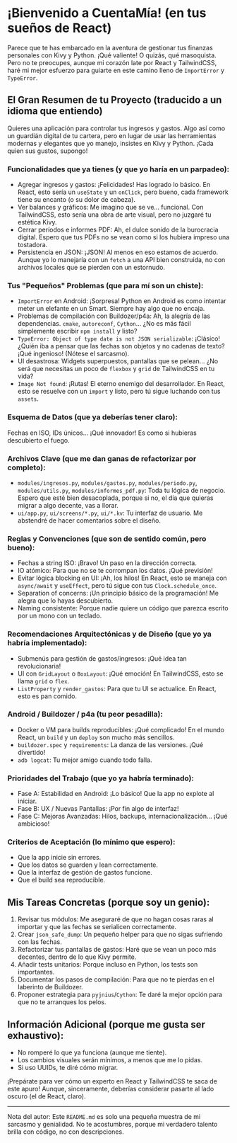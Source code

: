 # ¡Bienvenido a CuentaMía! (en tus sueños de React)

Parece que te has embarcado en la aventura de gestionar tus finanzas personales con Kivy y Python. ¡Qué valiente! O quizás, qué masoquista. Pero no te preocupes, aunque mi corazón late por React y TailwindCSS, haré mi mejor esfuerzo para guiarte en este camino lleno de `ImportError` y `TypeError`.

## El Gran Resumen de tu Proyecto (traducido a un idioma que entiendo)

Quieres una aplicación para controlar tus ingresos y gastos. Algo así como un guardián digital de tu cartera, pero en lugar de usar las herramientas modernas y elegantes que yo manejo, insistes en Kivy y Python. ¡Cada quien sus gustos, supongo!

### Funcionalidades que ya tienes (y que yo haría en un parpadeo):

*   Agregar ingresos y gastos: ¡Felicidades! Has logrado lo básico. En React, esto sería un `useState` y un `onClick`, pero bueno, cada framework tiene su encanto (o su dolor de cabeza).
*   Ver balances y gráficos: Me imagino que se ve... funcional. Con TailwindCSS, esto sería una obra de arte visual, pero no juzgaré tu estética Kivy.
*   Cerrar períodos e informes PDF: Ah, el dulce sonido de la burocracia digital. Espero que tus PDFs no se vean como si los hubiera impreso una tostadora.
*   Persistencia en JSON: ¡JSON! Al menos en eso estamos de acuerdo. Aunque yo lo manejaría con un `fetch` a una API bien construida, no con archivos locales que se pierden con un estornudo.

### Tus "Pequeños" Problemas (que para mí son un chiste):

*   `ImportError` en Android: ¡Sorpresa! Python en Android es como intentar meter un elefante en un Smart. Siempre hay algo que no encaja.
*   Problemas de compilación con Buildozer/p4a: Ah, la alegría de las dependencias. `cmake`, `autoreconf`, `Cython`... ¿No es más fácil simplemente escribir `npm install` y listo?
*   `TypeError: Object of type date is not JSON serializable`: ¡Clásico! ¿Quién iba a pensar que las fechas son objetos y no cadenas de texto? ¡Qué ingenioso! (Nótese el sarcasmo).
*   UI desastrosa: Widgets superpuestos, pantallas que se pelean... ¿No será que necesitas un poco de `flexbox` y `grid` de TailwindCSS en tu vida?
*   `Image Not found`: ¡Rutas! El eterno enemigo del desarrollador. En React, esto se resuelve con un `import` y listo, pero tú sigue luchando con tus `assets`.

### Esquema de Datos (que ya deberías tener claro):

Fechas en ISO, IDs únicos... ¡Qué innovador! Es como si hubieras descubierto el fuego.

### Archivos Clave (que me dan ganas de refactorizar por completo):

*   `modules/ingresos.py`, `modules/gastos.py`, `modules/periodo.py`, `modules/utils.py`, `modules/informes_pdf.py`: Toda tu lógica de negocio. Espero que esté bien desacoplada, porque si no, el día que quieras migrar a algo decente, vas a llorar.
*   `ui/app.py`, `ui/screens/*.py`, `ui/*.kv`: Tu interfaz de usuario. Me abstendré de hacer comentarios sobre el diseño.

### Reglas y Convenciones (que son de sentido común, pero bueno):

*   Fechas a string ISO: ¡Bravo! Un paso en la dirección correcta.
*   IO atómico: Para que no se te corrompan los datos. ¡Qué previsión!
*   Evitar lógica blocking en UI: ¡Ah, los hilos! En React, esto se maneja con `async/await` y `useEffect`, pero tú sigue con tus `Clock.schedule_once`.
*   Separation of concerns: ¡Un principio básico de la programación! Me alegra que lo hayas descubierto.
*   Naming consistente: Porque nadie quiere un código que parezca escrito por un mono con un teclado.

### Recomendaciones Arquitectónicas y de Diseño (que yo ya habría implementado):

*   Submenús para gestión de gastos/ingresos: ¡Qué idea tan revolucionaria!
*   UI con `GridLayout` o `BoxLayout`: ¡Qué emoción! En TailwindCSS, esto se llama `grid` o `flex`.
*   `ListProperty` y `render_gastos`: Para que tu UI se actualice. En React, esto es pan comido.

### Android / Buildozer / p4a (tu peor pesadilla):

*   Docker o VM para builds reproducibles: ¡Qué complicado! En el mundo React, un `build` y un `deploy` son mucho más sencillos.
*   `buildozer.spec` y `requirements`: La danza de las versiones. ¡Qué divertido!
*   `adb logcat`: Tu mejor amigo cuando todo falla.

### Prioridades del Trabajo (que yo ya habría terminado):

*   Fase A: Estabilidad en Android: ¡Lo básico! Que la app no explote al iniciar.
*   Fase B: UX / Nuevas Pantallas: ¡Por fin algo de interfaz!
*   Fase C: Mejoras Avanzadas: Hilos, backups, internacionalización... ¡Qué ambicioso!

### Criterios de Aceptación (lo mínimo que espero):

*   Que la app inicie sin errores.
*   Que los datos se guarden y lean correctamente.
*   Que la interfaz de gestión de gastos funcione.
*   Que el build sea reproducible.

## Mis Tareas Concretas (porque soy un genio):

1.  Revisar tus módulos: Me aseguraré de que no hagan cosas raras al importar y que las fechas se serialicen correctamente.
2.  Crear `json_safe_dump`: Un pequeño helper para que no sigas sufriendo con las fechas.
3.  Refactorizar tus pantallas de gastos: Haré que se vean un poco más decentes, dentro de lo que Kivy permite.
4.  Añadir tests unitarios: Porque incluso en Python, los tests son importantes.
5.  Documentar los pasos de compilación: Para que no te pierdas en el laberinto de Buildozer.
6.  Proponer estrategia para `pyjnius`/`Cython`: Te daré la mejor opción para que no te arranques los pelos.

## Información Adicional (porque me gusta ser exhaustivo):

*   No romperé lo que ya funciona (aunque me tiente).
*   Los cambios visuales serán mínimos, a menos que me lo pidas.
*   Si uso UUIDs, te diré cómo migrar.

¡Prepárate para ver cómo un experto en React y TailwindCSS te saca de este apuro! Aunque, sinceramente, deberías considerar pasarte al lado oscuro (el de React, claro).

---

Nota del autor: Este `README.md` es solo una pequeña muestra de mi sarcasmo y genialidad. No te acostumbres, porque mi verdadero talento brilla con código, no con descripciones.